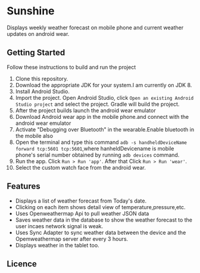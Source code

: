 # Sunshine
Displays weekly weather forecast on mobile phone and current weather updates on android wear.

## Getting Started
Follow these instructions to build and run the project 

1. Clone this repository.
2. Download the appropriate JDK for your system.I am currently on JDK 8.
3. Install Android Studio.
4. Import the project. Open Android Studio, click `Open an existing Android Studio project` and select the project. Gradle       will build the project.
5. After the project builds launch the android wear emulator
6. Download Android wear app in the mobile phone.and connect with the android wear emulator
7. Activate "Debugging over Bluetooth" in the wearable.Enable bluetooth in the mobile also
8. Open the terminal and type this command `adb -s handheldDeviceName forward tcp:5601 tcp:5601`,where hanheldDevicename is 
    mobile phone's serial number obtained by running `adb devices` command.
9. Run the app. Click `Run > Run 'app'`. After that Click `Run > Run 'wear'`.
10. Select the custom watch face from the android wear.
## Features
* Displays a list of weather forecast from Today's date.
* Clicking on each item shows detail view of temperature,pressure,etc.
* Uses Openweathermap Api to pull weather JSON data
* Saves weather data in the database to show the weather forecast to the user incaes network signal is weak.
* Uses Sync Adapter to sync weather data between the device and the Opemweathermap server after every 3 hours.
* Displays weather in the tablet too.

## Licence


